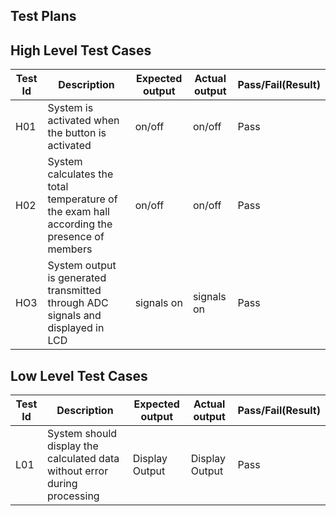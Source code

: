 ## Test Plans
## High Level Test Cases
Test Id|	Description|	Expected output|	Actual output|	Pass/Fail(Result)|
|------|---------------|-------------------|-----------------|-------------------|
|H01|	System is activated when the button is activated|on/off|on/off|	Pass|
|H02|	System calculates the total temperature of the exam hall according the presence of members |	on/off|	on/off|	Pass|
|HO3| System output is generated transmitted through ADC signals and displayed in LCD|signals on|signals on| Pass|

## Low Level Test Cases
Test Id|	Description	|Expected output|	Actual output|	Pass/Fail(Result)|
|------|----------------|---------------|----------------|-------------------|
|L01|	System should display the calculated data without error during processing|	Display Output|	Display Output|	Pass
